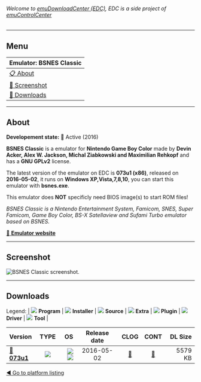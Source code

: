 ###### Welcome to [emuDownloadCenter (EDC)](https://github.com/PhoenixInteractiveNL/emuDownloadCenter/wiki/), EDC is a side project of [emuControlCenter](https://github.com/PhoenixInteractiveNL/emuControlCenter/wiki/)
***
## Menu
| **Emulator: BSNES Classic** |
|:---------|
| [:clipboard: About](#about) |
| [:sunrise: Screenshot](#screenshot) |
| [:floppy_disk: Downloads](#downloads) |
***
## About
**Developement state:** :large_blue_circle: Active (2016)

**BSNES Classic** is a emulator for **Nintendo Game Boy Color** made by **Devin Acker, Alex W. Jackson, Michal Ziabkowski and Maximilian Rehkopf** and has a **GNU GPLv2** license.

The latest version of the emulator on EDC is **073u1 (x86)**, released on **2016-05-02**, it runs on **Windows XP,Vista,7,8,10**, you can start this emulator with **bsnes.exe**.

This emulator does **NOT** specificly need BIOS image(s) to start ROM files!

_BSNES Classic is a Nintendo Entertainment System, Famicom, SNES, Super Famicom, Game Boy Color, BS-X Satellaview and Sufami Turbo emulator based on BSNES._

[:link: **Emulator website**](http://github.com/awjackson/bsnes-classic)
***
## Screenshot
![](https://raw.githubusercontent.com/PhoenixInteractiveNL/emuDownloadCenter/master/hooks/bsnesclassic/emulator_screen_01.jpg "BSNES Classic screenshot.")
***
## Downloads
Legend: | 
![](https://raw.githubusercontent.com/wiki/PhoenixInteractiveNL/emuDownloadCenter/images_misc/icon_program_24.png) **Program** | 
![](https://raw.githubusercontent.com/wiki/PhoenixInteractiveNL/emuDownloadCenter/images_misc/icon_installer_24.png) **Installer** | 
![](https://raw.githubusercontent.com/wiki/PhoenixInteractiveNL/emuDownloadCenter/images_misc/icon_source_code_24.png) **Source** | 
![](https://raw.githubusercontent.com/wiki/PhoenixInteractiveNL/emuDownloadCenter/images_misc/icon_extra_24.png) **Extra** | 
![](https://raw.githubusercontent.com/wiki/PhoenixInteractiveNL/emuDownloadCenter/images_misc/icon_plugin_24.png) **Plugin** | 
![](https://raw.githubusercontent.com/wiki/PhoenixInteractiveNL/emuDownloadCenter/images_misc/icon_driver_24.png) **Driver** | 
![](https://raw.githubusercontent.com/wiki/PhoenixInteractiveNL/emuDownloadCenter/images_misc/icon_tool_24.png) **Tool** | 
 
| Version | TYPE | OS | Release date | CLOG | CONT | DL Size |
|:--------|:----:|---:|:------------:|:----:|:----:|--------:|
| [:floppy_disk: **073u1**](https://github.com/PhoenixInteractiveNL/edc-repo0005/raw/master/bsnesclassic/073u1.7z) | ![](https://raw.githubusercontent.com/wiki/PhoenixInteractiveNL/emuDownloadCenter/images_misc/icon_program_24.png) | ![](https://raw.githubusercontent.com/wiki/PhoenixInteractiveNL/emuDownloadCenter/images_misc/logo_windows_24.png)![](https://raw.githubusercontent.com/wiki/PhoenixInteractiveNL/emuDownloadCenter/images_misc/icon_32-bit_24.png) | 2016-05-02 | [:page_facing_up:](https://github.com/PhoenixInteractiveNL/edc-repo0005/blob/master/bsnesclassic/073u1_changelog.txt) | [:mag_right:](https://github.com/PhoenixInteractiveNL/edc-repo0005/blob/master/bsnesclassic/073u1_contents.txt) | 5579 KB |

[:arrow_backward: Go to platform listing](https://github.com/PhoenixInteractiveNL/emuDownloadCenter/wiki/EDC-Platform-List)
